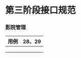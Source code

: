 # 第三阶段接口规范

### 影院管理

| 用例 | 28、29 |
| ---- | ------ |
|      |        |
|      |        |
|      |        |

